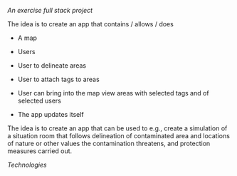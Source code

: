 *An exercise full stack project*

The idea is to create an app that contains / allows / does

* A map

* Users

* User to delineate areas

* User to attach tags to areas

* User can bring into the map view areas with selected tags and of selected users

* The app updates itself

The idea is to create an app that can be used to e.g., create a
simulation of a situation room that follows delineation of
contaminated area and locations of nature or other values the
contamination threatens, and protection measures carried out.

*Technologies*

